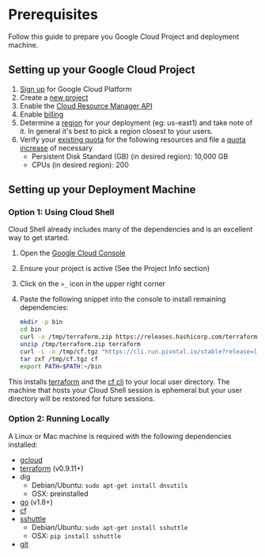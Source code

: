 # Prerequisites

Follow this guide to prepare you Google Cloud Project and deployment machine.

## Setting up your Google Cloud Project

1. [Sign up](https://cloud.google.com/compute/docs/signup) for Google Cloud Platform
1. Create a [new project](https://console.cloud.google.com/iam-admin/projects)
1. Enable the [Cloud Resource Manager API](https://console.cloud.google.com/apis/api/cloudresourcemanager.googleapis.com/overview)
1. Enable [billing](https://support.google.com/cloud/answer/6293499?hl=en#enable-billing)
1. Determine a [region](https://cloud.google.com/compute/docs/regions-zones/regions-zones) for your deployment (eg: us-east1) and take note of it. In general it's best to pick a region closest to your users.
1. Verify your [existing quota](https://console.cloud.google.com/iam-admin/quotas) for the following resources and file a [quota increase](https://cloud.google.com/compute/quotas) of necessary
   - Persistent Disk Standard (GB) (in desired region): 10,000 GB
   - CPUs (in desired region): 200

## Setting up your Deployment Machine

### Option 1: Using Cloud Shell

Cloud Shell already includes many of the dependencies and is an excellent way to get started. 

1. Open the [Google Cloud Console](https://console.cloud.google.com)
1. Ensure your project is active (See the Project Info section)
1. Click on the `>_` icon in the upper right corner
1. Paste the following snippet into the console to install remaining dependencies:

   ```bash
   mkdir -p bin
   cd bin
   curl -o /tmp/terraform.zip https://releases.hashicorp.com/terraform/0.10.6/terraform_0.10.6_linux_amd64.zip
   unzip /tmp/terraform.zip terraform
   curl -L -o /tmp/cf.tgz "https://cli.run.pivotal.io/stable?release=linux64-binary&source=github"
   tar zxf /tmp/cf.tgz cf
   export PATH=$PATH:~/bin
   ```
   
This installs [terraform](https://www.terraform.io) and the [cf cli](https://github.com/cloudfoundry/cli) to your local user directory. The machine that hosts your Cloud Shell session is ephemeral but your user directory will be restored for future sessions. 

### Option 2: Running Locally

A Linux or Mac machine is required with the following dependencies installed:

- [gcloud](https://cloud.google.com/sdk/downloads)
- [terraform](https://www.terraform.io/downloads.html) (v0.9.11+)
- dig
  - Debian/Ubuntu: `sudo apt-get install dnsutils`
  - OSX: preinstalled
- [go](https://golang.org/doc/install) (v1.8+)
- [cf](https://github.com/cloudfoundry/cli#installers-and-compressed-binaries)
- [sshuttle](https://github.com/apenwarr/sshuttle)
  - Debian/Ubuntu: `sudo apt-get install sshuttle`
  - OSX: `pip install sshuttle`
- [git](https://git-scm.com/downloads)

